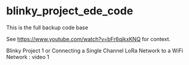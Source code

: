 # blinky_project_ede_code
This is the full backup code base

See
https://www.youtube.com/watch?v=bFr6qjkxKNQ
for context.

Blinky Project 1 or Connecting a Single Channel LoRa Network to a WiFi Network : video 1
